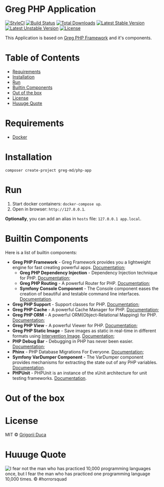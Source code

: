 # Greg PHP Application

[![StyleCI](https://styleci.io/repos/72987376/shield?style=flat)](https://styleci.io/repos/72987376)
[![Build Status](https://travis-ci.org/greg-md/php-app.svg)](https://travis-ci.org/greg-md/php-app)
[![Total Downloads](https://poser.pugx.org/greg-md/php-app/d/total.svg)](https://packagist.org/packages/greg-md/php-app)
[![Latest Stable Version](https://poser.pugx.org/greg-md/php-app/v/stable.svg)](https://packagist.org/packages/greg-md/php-app)
[![Latest Unstable Version](https://poser.pugx.org/greg-md/php-app/v/unstable.svg)](https://packagist.org/packages/greg-md/php-app)
[![License](https://poser.pugx.org/greg-md/php-app/license.svg)](https://packagist.org/packages/greg-md/php-app)

This Application is based on [Greg PHP Framework](https://github.com/greg-md/php-framework) and it's components.

# Table of Contents

* [Requirements](#requirements)
* [Installation](#installation)
* [Run](#run)
* [Builtin Components](#builtin-components)
* [Out of the box](#out-of-the-box)
* [License](#license)
* [Huuuge Quote](#huuuge-quote)

# Requirements

* [Docker](https://www.docker.com/)

# Installation

`composer create-project greg-md/php-app`

# Run

1. Start docker containers: `docker-compose up`.
2. Open in browser: `http://127.0.0.1`.

**Optionally**, you can add an alias in `hosts` file: `127.0.0.1 app.local`.

# Builtin Components

Here is a list of builtin components:

* **Greg PHP Framework** - Greg Framework provides you a lightweight engine for fast creating powerful apps. [Documentation](https://github.com/greg-md/php-framework);
    * **Greg PHP Dependency Injection** - Dependency Injection technique for PHP. [Documentation](https://github.com/greg-md/php-dependency-injection);
    * **Greg PHP Routing** - A powerful Router for PHP. [Documentation](https://github.com/greg-md/php-routing);
    * **Symfony Console Component** - The Console component eases the creation of beautiful and testable command line interfaces. [Documentation](http://symfony.com/doc/current/components/console.html).
* **Greg PHP Support** - Support classes for PHP. [Documentation](https://github.com/greg-md/php-support);
* **Greg PHP Cache** - A powerful Cache Manager for PHP. [Documentation](https://github.com/greg-md/php-cache);
* **Greg PHP ORM** - A powerful ORM(Object-Relational Mapping) for PHP. [Documentation](https://github.com/greg-md/php-orm);
* **Greg PHP View** - A powerful Viewer for PHP. [Documentation](https://github.com/greg-md/php-view);
* **Greg PHP Static Image** - Save images as static in real-time in different formats using [Intervention Image](http://image.intervention.io/). [Documentation](https://github.com/greg-md/php-static-image);
* **PHP Debug Bar** - Debugging in PHP has never been easier. [Documentation](http://phpdebugbar.com/);
* **Phinx** - PHP Database Migrations For Everyone. [Documentation](https://phinx.org/);
* **Symfony VarDumper Component** - The VarDumper component provides mechanisms for extracting the state out of any PHP variables. [Documentation](https://symfony.com/doc/current/components/var_dumper.html).
* **PHPUnit** - PHPUnit is an instance of the xUnit architecture for unit testing frameworks. [Documentation](https://phpunit.de/).

# Out of the box

# License

MIT © [Grigorii Duca](http://greg.md)

# Huuuge Quote

![I fear not the man who has practiced 10,000 programming languages once, but I fear the man who has practiced one programming language 10,000 times. &copy; #horrorsquad](http://greg.md/huuuge-quote-fb.jpg)
